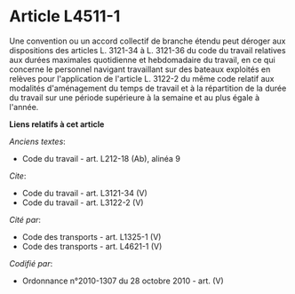 # Article L4511-1

Une convention ou un accord collectif de branche étendu peut déroger aux dispositions des articles L. 3121-34 à L. 3121-36 du
code du travail relatives aux durées maximales quotidienne et hebdomadaire du travail, en ce qui concerne le personnel
navigant travaillant sur des bateaux exploités en relèves pour l'application de l'article L. 3122-2 du même code relatif aux
modalités d'aménagement du temps de travail et à la répartition de la durée du travail sur une période supérieure à la
semaine et au plus égale à l'année.

**Liens relatifs à cet article**

_Anciens textes_:

  - Code du travail - art. L212-18 (Ab), alinéa 9

_Cite_:

  - Code du travail - art. L3121-34 (V)
  - Code du travail - art. L3122-2 (V)

_Cité par_:

  - Code des transports - art. L1325-1 (V)
  - Code des transports - art. L4621-1 (V)

_Codifié par_:

  - Ordonnance n°2010-1307 du 28 octobre 2010 - art. (V)
